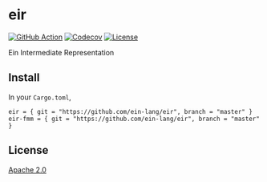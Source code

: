 # eir

[![GitHub Action](https://img.shields.io/github/workflow/status/ein-lang/eir/test?style=flat-square)](https://github.com/ein-lang/eir/actions?query=workflow%3Atest)
[![Codecov](https://img.shields.io/codecov/c/github/ein-lang/eir.svg?style=flat-square)](https://codecov.io/gh/ein-lang/eir)
[![License](https://img.shields.io/github/license/ein-lang/eir.svg?style=flat-square)](LICENSE)

Ein Intermediate Representation

## Install

In your `Cargo.toml`,

```
eir = { git = "https://github.com/ein-lang/eir", branch = "master" }
eir-fmm = { git = "https://github.com/ein-lang/eir", branch = "master" }
```

## License

[Apache 2.0](LICENSE)
